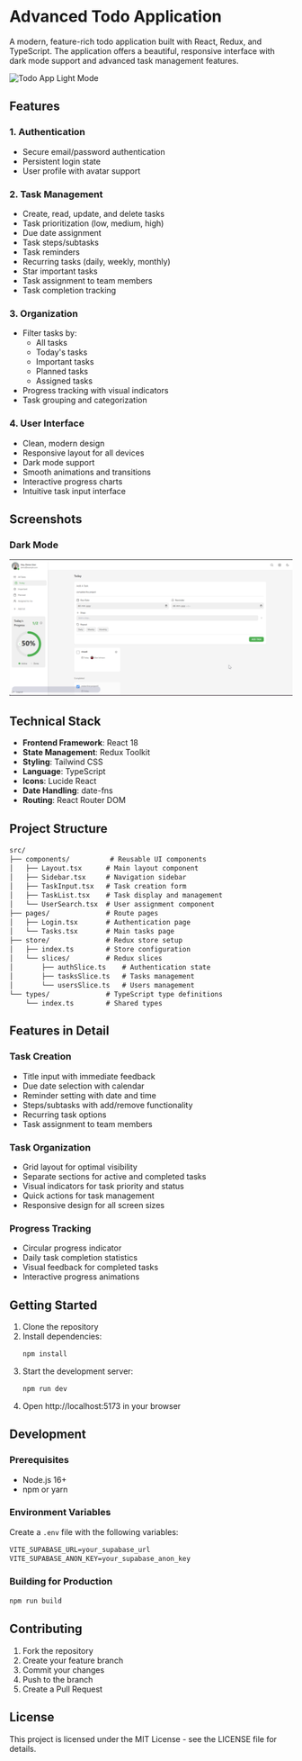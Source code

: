 # Advanced Todo Application

A modern, feature-rich todo application built with React, Redux, and TypeScript. The application offers a beautiful, responsive interface with dark mode support and advanced task management features.

![Todo App Light Mode](https://i.ibb.co/Sw85Qj1/Arc-j-TKOZPUElb.png)

## Features

### 1. Authentication

- Secure email/password authentication
- Persistent login state
- User profile with avatar support

### 2. Task Management

- Create, read, update, and delete tasks
- Task prioritization (low, medium, high)
- Due date assignment
- Task steps/subtasks
- Task reminders
- Recurring tasks (daily, weekly, monthly)
- Star important tasks
- Task assignment to team members
- Task completion tracking

### 3. Organization

- Filter tasks by:
  - All tasks
  - Today's tasks
  - Important tasks
  - Planned tasks
  - Assigned tasks
- Progress tracking with visual indicators
- Task grouping and categorization

### 4. User Interface

- Clean, modern design
- Responsive layout for all devices
- Dark mode support
- Smooth animations and transitions
- Interactive progress charts
- Intuitive task input interface

## Screenshots

### Dark Mode

![Dark Mode](gitpics\Arc_jTKOZPUElb.png)

## Technical Stack

- **Frontend Framework**: React 18
- **State Management**: Redux Toolkit
- **Styling**: Tailwind CSS
- **Language**: TypeScript
- **Icons**: Lucide React
- **Date Handling**: date-fns
- **Routing**: React Router DOM

## Project Structure

```
src/
├── components/          # Reusable UI components
│   ├── Layout.tsx      # Main layout component
│   ├── Sidebar.tsx     # Navigation sidebar
│   ├── TaskInput.tsx   # Task creation form
│   ├── TaskList.tsx    # Task display and management
│   └── UserSearch.tsx  # User assignment component
├── pages/              # Route pages
│   ├── Login.tsx       # Authentication page
│   └── Tasks.tsx       # Main tasks page
├── store/              # Redux store setup
│   ├── index.ts        # Store configuration
│   └── slices/         # Redux slices
│       ├── authSlice.ts    # Authentication state
│       ├── tasksSlice.ts   # Tasks management
│       └── usersSlice.ts   # Users management
└── types/              # TypeScript type definitions
    └── index.ts        # Shared types
```

## Features in Detail

### Task Creation

- Title input with immediate feedback
- Due date selection with calendar
- Reminder setting with date and time
- Steps/subtasks with add/remove functionality
- Recurring task options
- Task assignment to team members

### Task Organization

- Grid layout for optimal visibility
- Separate sections for active and completed tasks
- Visual indicators for task priority and status
- Quick actions for task management
- Responsive design for all screen sizes

### Progress Tracking

- Circular progress indicator
- Daily task completion statistics
- Visual feedback for completed tasks
- Interactive progress animations

## Getting Started

1. Clone the repository
2. Install dependencies:
   ```bash
   npm install
   ```
3. Start the development server:
   ```bash
   npm run dev
   ```
4. Open http://localhost:5173 in your browser

## Development

### Prerequisites

- Node.js 16+
- npm or yarn

### Environment Variables

Create a `.env` file with the following variables:

```env
VITE_SUPABASE_URL=your_supabase_url
VITE_SUPABASE_ANON_KEY=your_supabase_anon_key
```

### Building for Production

```bash
npm run build
```

## Contributing

1. Fork the repository
2. Create your feature branch
3. Commit your changes
4. Push to the branch
5. Create a Pull Request

## License

This project is licensed under the MIT License - see the LICENSE file for details.
